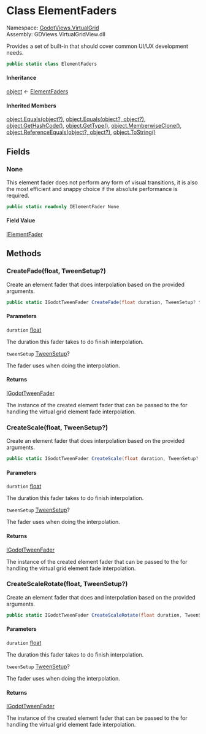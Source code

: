 # <a id="GodotViews_VirtualGrid_ElementFaders"></a> Class ElementFaders

Namespace: [GodotViews.VirtualGrid](GodotViews.VirtualGrid.md)  
Assembly: GDViews.VirtualGridView.dll  

Provides a set of built-in <xref href="GodotViews.VirtualGrid.IElementFader" data-throw-if-not-resolved="false"></xref> that should cover common UI/UX development needs.

```csharp
public static class ElementFaders
```

#### Inheritance

[object](https://learn.microsoft.com/dotnet/api/system.object) ← 
[ElementFaders](GodotViews.VirtualGrid.ElementFaders.md)

#### Inherited Members

[object.Equals\(object?\)](https://learn.microsoft.com/dotnet/api/system.object.equals\#system\-object\-equals\(system\-object\)), 
[object.Equals\(object?, object?\)](https://learn.microsoft.com/dotnet/api/system.object.equals\#system\-object\-equals\(system\-object\-system\-object\)), 
[object.GetHashCode\(\)](https://learn.microsoft.com/dotnet/api/system.object.gethashcode), 
[object.GetType\(\)](https://learn.microsoft.com/dotnet/api/system.object.gettype), 
[object.MemberwiseClone\(\)](https://learn.microsoft.com/dotnet/api/system.object.memberwiseclone), 
[object.ReferenceEquals\(object?, object?\)](https://learn.microsoft.com/dotnet/api/system.object.referenceequals), 
[object.ToString\(\)](https://learn.microsoft.com/dotnet/api/system.object.tostring)

## Fields

### <a id="GodotViews_VirtualGrid_ElementFaders_None"></a> None

This element fader does not perform any form of visual transitions,
it is also the most efficient and snappy choice if the absolute performance is required.

```csharp
public static readonly IElementFader None
```

#### Field Value

 [IElementFader](GodotViews.VirtualGrid.IElementFader.md)

## Methods

### <a id="GodotViews_VirtualGrid_ElementFaders_CreateFade_System_Single_System_Nullable_GodotViews_VirtualGrid_TweenSetup__"></a> CreateFade\(float, TweenSetup?\)

Create an element fader that does <xref href="Godot.CanvasItem.Modulate" data-throw-if-not-resolved="false"></xref> interpolation based on the provided arguments.

```csharp
public static IGodotTweenFader CreateFade(float duration, TweenSetup? tweenSetup = null)
```

#### Parameters

`duration` [float](https://learn.microsoft.com/dotnet/api/system.single)

The duration this fader takes to do finish interpolation.

`tweenSetup` [TweenSetup](GodotViews.VirtualGrid.TweenSetup.md)?

The <xref href="GodotViews.VirtualGrid.TweenSetup" data-throw-if-not-resolved="false"></xref> fader uses when doing the interpolation.

#### Returns

 [IGodotTweenFader](GodotViews.VirtualGrid.IGodotTweenFader.md)

The instance of the created element fader that
    can be passed to the <xref href="GodotViews.VirtualGrid.IVirtualGridView%601" data-throw-if-not-resolved="false"></xref>
    for handling the virtual grid element fade interpolation.

### <a id="GodotViews_VirtualGrid_ElementFaders_CreateScale_System_Single_System_Nullable_GodotViews_VirtualGrid_TweenSetup__"></a> CreateScale\(float, TweenSetup?\)

Create an element fader that does <xref href="Godot.Control.Scale" data-throw-if-not-resolved="false"></xref> interpolation based on the provided arguments.

```csharp
public static IGodotTweenFader CreateScale(float duration, TweenSetup? tweenSetup = null)
```

#### Parameters

`duration` [float](https://learn.microsoft.com/dotnet/api/system.single)

The duration this fader takes to do finish interpolation.

`tweenSetup` [TweenSetup](GodotViews.VirtualGrid.TweenSetup.md)?

The <xref href="GodotViews.VirtualGrid.TweenSetup" data-throw-if-not-resolved="false"></xref> fader uses when doing the interpolation.

#### Returns

 [IGodotTweenFader](GodotViews.VirtualGrid.IGodotTweenFader.md)

The instance of the created element fader that
    can be passed to the <xref href="GodotViews.VirtualGrid.IVirtualGridView%601" data-throw-if-not-resolved="false"></xref>
    for handling the virtual grid element fade interpolation.

### <a id="GodotViews_VirtualGrid_ElementFaders_CreateScaleRotate_System_Single_System_Nullable_GodotViews_VirtualGrid_TweenSetup__"></a> CreateScaleRotate\(float, TweenSetup?\)

Create an element fader that does <xref href="Godot.Control.Scale" data-throw-if-not-resolved="false"></xref> and <xref href="Godot.Control.Rotation" data-throw-if-not-resolved="false"></xref> interpolation based on the provided arguments.

```csharp
public static IGodotTweenFader CreateScaleRotate(float duration, TweenSetup? tweenSetup = null)
```

#### Parameters

`duration` [float](https://learn.microsoft.com/dotnet/api/system.single)

The duration this fader takes to do finish interpolation.

`tweenSetup` [TweenSetup](GodotViews.VirtualGrid.TweenSetup.md)?

The <xref href="GodotViews.VirtualGrid.TweenSetup" data-throw-if-not-resolved="false"></xref> fader uses when doing the interpolation.

#### Returns

 [IGodotTweenFader](GodotViews.VirtualGrid.IGodotTweenFader.md)

The instance of the created element fader that
    can be passed to the <xref href="GodotViews.VirtualGrid.IVirtualGridView%601" data-throw-if-not-resolved="false"></xref>
    for handling the virtual grid element fade interpolation.

